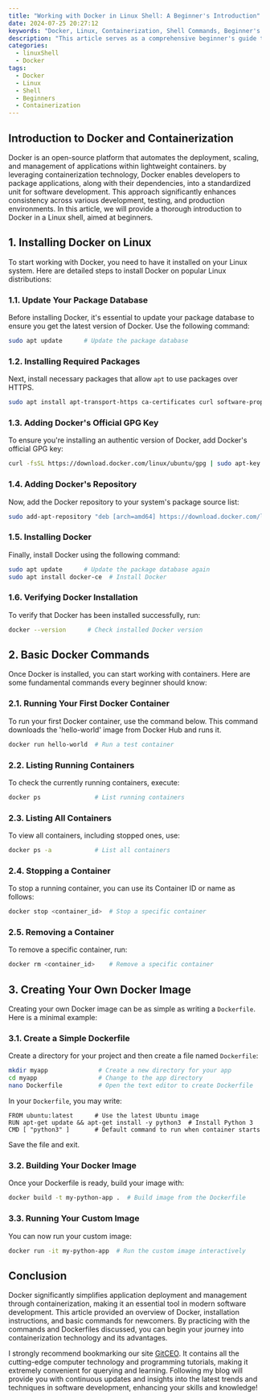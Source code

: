 ```yaml
---
title: "Working with Docker in Linux Shell: A Beginner's Introduction"
date: 2024-07-25 20:27:12
keywords: "Docker, Linux, Containerization, Shell Commands, Beginner's Guide"
description: "This article serves as a comprehensive beginner's guide to working with Docker in a Linux shell environment. It outlines the fundamental concepts of containerization, explains how to install Docker on Linux, and provides detailed instructions for using basic Docker commands. The reader will learn how to build, run, and manage containers through the Linux shell, while also being introduced to best practices in the world of container orchestration. Perfect for newcomers, this guide aims to empower users with the knowledge and skills necessary to utilize Docker effectively, enhancing productivity and streamlining development workflows."
categories:
  - linuxShell
  - Docker
tags:
  - Docker
  - Linux
  - Shell
  - Beginners
  - Containerization
---
```


## Introduction to Docker and Containerization

Docker is an open-source platform that automates the deployment, scaling, and management of applications within lightweight containers. by leveraging containerization technology, Docker enables developers to package applications, along with their dependencies, into a standardized unit for software development. This approach significantly enhances consistency across various development, testing, and production environments. In this article, we will provide a thorough introduction to Docker in a Linux shell, aimed at beginners. 

<!-- more -->

## 1. Installing Docker on Linux

To start working with Docker, you need to have it installed on your Linux system. Here are detailed steps to install Docker on popular Linux distributions:

### 1.1. Update Your Package Database

Before installing Docker, it's essential to update your package database to ensure you get the latest version of Docker. Use the following command:
```bash
sudo apt update      # Update the package database
```

### 1.2. Installing Required Packages

Next, install necessary packages that allow `apt` to use packages over HTTPS.
```bash
sudo apt install apt-transport-https ca-certificates curl software-properties-common
```

### 1.3. Adding Docker's Official GPG Key

To ensure you're installing an authentic version of Docker, add Docker's official GPG key:
```bash
curl -fsSL https://download.docker.com/linux/ubuntu/gpg | sudo apt-key add -  # Add the GPG key
```

### 1.4. Adding Docker's Repository

Now, add the Docker repository to your system's package source list:
```bash
sudo add-apt-repository "deb [arch=amd64] https://download.docker.com/linux/ubuntu $(lsb_release -cs) stable"  # Add Docker repository
```

### 1.5. Installing Docker

Finally, install Docker using the following command:
```bash
sudo apt update      # Update the package database again
sudo apt install docker-ce  # Install Docker
```

### 1.6. Verifying Docker Installation

To verify that Docker has been installed successfully, run:
```bash
docker --version      # Check installed Docker version
```

## 2. Basic Docker Commands

Once Docker is installed, you can start working with containers. Here are some fundamental commands every beginner should know:

### 2.1. Running Your First Docker Container

To run your first Docker container, use the command below. This command downloads the 'hello-world' image from Docker Hub and runs it.
```bash
docker run hello-world  # Run a test container
```

### 2.2. Listing Running Containers

To check the currently running containers, execute:
```bash
docker ps               # List running containers
```

### 2.3. Listing All Containers

To view all containers, including stopped ones, use:
```bash
docker ps -a            # List all containers
```

### 2.4. Stopping a Container

To stop a running container, you can use its Container ID or name as follows:
```bash
docker stop <container_id>  # Stop a specific container
```

### 2.5. Removing a Container

To remove a specific container, run:
```bash
docker rm <container_id>    # Remove a specific container
```

## 3. Creating Your Own Docker Image

Creating your own Docker image can be as simple as writing a `Dockerfile`. Here is a minimal example:

### 3.1. Create a Simple Dockerfile

Create a directory for your project and then create a file named `Dockerfile`:
```bash
mkdir myapp              # Create a new directory for your app
cd myapp                 # Change to the app directory
nano Dockerfile          # Open the text editor to create Dockerfile
```

In your `Dockerfile`, you may write:
```
FROM ubuntu:latest      # Use the latest Ubuntu image
RUN apt-get update && apt-get install -y python3  # Install Python 3
CMD [ "python3" ]       # Default command to run when container starts
```
Save the file and exit.

### 3.2. Building Your Docker Image

Once your Dockerfile is ready, build your image with:
```bash
docker build -t my-python-app .  # Build image from the Dockerfile
```

### 3.3. Running Your Custom Image

You can now run your custom image:
```bash
docker run -it my-python-app  # Run the custom image interactively
```

## Conclusion

Docker significantly simplifies application deployment and management through containerization, making it an essential tool in modern software development. This article provided an overview of Docker, installation instructions, and basic commands for newcomers. By practicing with the commands and Dockerfiles discussed, you can begin your journey into containerization technology and its advantages. 

I strongly recommend bookmarking our site [GitCEO](https://gitceo.com). It contains all the cutting-edge computer technology and programming tutorials, making it extremely convenient for querying and learning. Following my blog will provide you with continuous updates and insights into the latest trends and techniques in software development, enhancing your skills and knowledge!